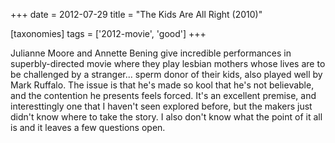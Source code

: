 +++
date = 2012-07-29
title = "The Kids Are All Right (2010)"

[taxonomies]
tags = ['2012-movie', 'good']
+++

Julianne Moore and Annette Bening give incredible performances in
superbly-directed movie where they play lesbian mothers whose lives are
to be challenged by a stranger\... sperm donor of their kids, also
played well by Mark Ruffalo. The issue is that he\'s made so kool that
he\'s not believable, and the contention he presents feels forced. It\'s
an excellent premise, and interesttingly one that I haven\'t seen
explored before, but the makers just didn\'t know where to take the
story. I also don\'t know what the point of it all is and it leaves a
few questions open.
